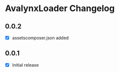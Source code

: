 # AvalynxLoader Changelog

## 0.0.2
- [x] assetscomposer.json added

## 0.0.1
- [x] Initial release
